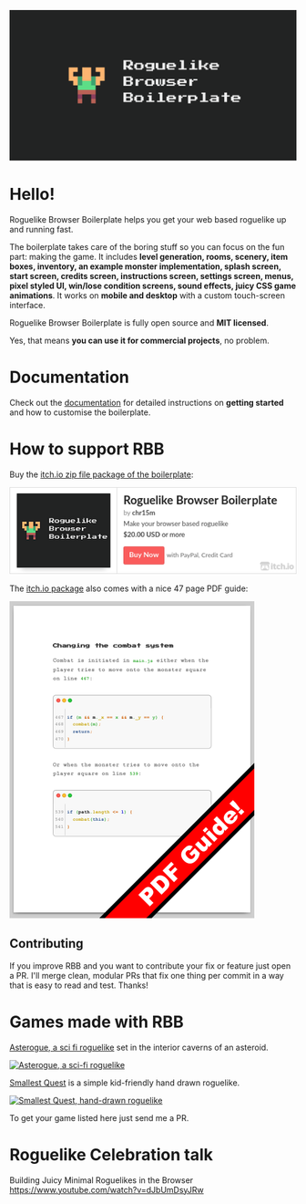 ![Rogulike Browser Boilerplate header](header.png)

# Hello!

Roguelike Browser Boilerplate helps you get your web based roguelike up and running fast.

The boilerplate takes care of the boring stuff so you can focus on the fun part: making the game.
It includes **level generation, rooms, scenery, item boxes, inventory, an example monster implementation, splash screen, start screen, credits screen, instructions screen, settings screen, menus, pixel styled UI, win/lose condition screens, sound effects, juicy CSS game animations**. It works on **mobile and desktop** with a custom touch-screen interface.

Roguelike Browser Boilerplate is fully open source and **MIT licensed**.

Yes, that means **you can use it for commercial projects**, no problem.

# Documentation

Check out the [documentation](./Documentation.md) for detailed instructions on **getting started** and how to customise the boilerplate.

# How to support RBB

Buy the [itch.io zip file package of the boilerplate](https://chr15m.itch.io/roguelike-browser-boilerplate):

[![Roguelike Browser Boilerplate itch page](./itch-embed.png)](https://chr15m.itch.io/roguelike-browser-boilerplate)

The [itch.io package](https://chr15m.itch.io/roguelike-browser-boilerplatae) also comes with a nice 47 page PDF guide:

![PDF Guide thumbnail](./screenshots/PDF.png)

## Contributing

If you improve RBB and you want to contribute your fix or feature just open a PR.
I'll merge clean, modular PRs that fix one thing per commit in a way that is easy to read and test.
Thanks!

# Games made with RBB

[Asterogue, a sci fi roguelike](https://asterogue.space) set in the interior caverns of an asteroid.

[![Asterogue, a sci-fi roguelike](https://img.itch.zone/aW1hZ2UvNzYwMDkxLzQ0ODg4MTMuZ2lm/347x500/aTDwJZ.gif)](https://chr15m.itch.io/asterogue)

[Smallest Quest](https://thepunkcollective.itch.io/smallest-quest) is a simple kid-friendly hand drawn roguelike.

[![Smallest Quest, hand-drawn roguelike](https://img.itch.zone/aW1hZ2UvMTA2NjE3MS82ODkwMDM4LmdpZg==/347x500/XdzY%2BJ.gif)](https://thepunkcollective.itch.io/smallest-quest)

To get your game listed here just send me a PR.

# Roguelike Celebration talk

Building Juicy Minimal Roguelikes in the Browser
https://www.youtube.com/watch?v=dJbUmDsyJRw


